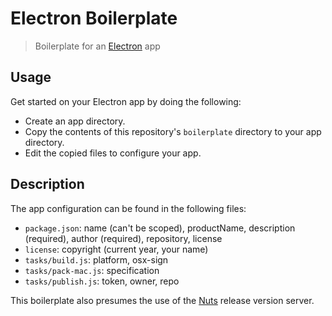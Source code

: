 # Electron Boilerplate

> Boilerplate for an [Electron](http://electron.atom.io/) app

## Usage

Get started on your Electron app by doing the following:

- Create an app directory.
- Copy the contents of this repository's `boilerplate` directory to your app directory.
- Edit the copied files to configure your app.

## Description

The app configuration can be found in the following files:

- `package.json`: name (can't be scoped), productName, description (required), author (required), repository, license
- `license`: copyright (current year, your name)
- `tasks/build.js`: platform, osx-sign
- `tasks/pack-mac.js`: specification
- `tasks/publish.js`: token, owner, repo

This boilerplate also presumes the use of the [Nuts](https://github.com/GitbookIO/nuts) release version server.
